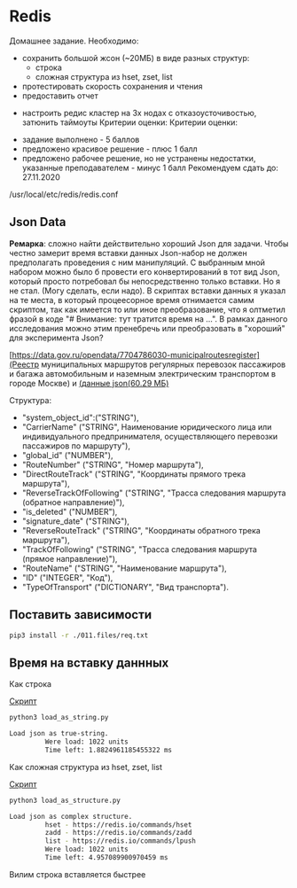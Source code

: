 # Redis

Домашнее задание. Необходимо:
- сохранить большой жсон (~20МБ) в виде разных структур:
    - строка 
    - сложная структура из hset, zset, list
- протестировать скорость сохранения и чтения
- предоставить отчет

* настроить редис кластер на 3х нодах с отказоусточивостью, затюнить таймоуты
Критерии оценки: Критерии оценки:
- задание выполнено - 5 баллов
- предложено красивое решение - плюс 1 балл
- предложено рабочее решение, но не устранены недостатки, указанные преподавателем - минус 1 балл
Рекомендуем сдать до: 27.11.2020

/usr/local/etc/redis/redis.conf

## 


## Json Data

__Ремарка__: cложно найти действительно хороший Json для задачи. 
Чтобы честно замерит время вставки данных Json-набор не должен предполагать проведения с ним манипуляций.
С выбранным мной набором можно было б провести его конвертирований в тот вид Json, который просто потребовал бы
непосредственно только вставки. Но я не стал. (Могу сделать, если надо).
В скриптах вставки данных я указал на те места, в который процеесорное время отнимается самим скриптом, 
так как имеется то или иное преобразование, что я олтметил фразой в коде "# Внимание: тут тратится время на ...".
В рамках данного исследования можно этим пренебречь или преобразовать в "хороший" для эксперимента Json?

[https://data.gov.ru/opendata/7704786030-municipalroutesregister](Реестр муниципальных маршрутов регулярных перевозок пассажиров и багажа автомобильным и наземным электрическим транспортом в городе Москве) и [(данные json(60.29 МБ)](https://data.gov.ru/sites/default/files/opendata/7704786030-MunicipalRoutesRegister/data-2017-07-18T00-00-00-structure-2017-07-18T00-00-00.json)

Структура:
 - "system_object_id":("STRING"),
 - "CarrierName" ("STRING", Наименование юридического лица или индивидуального предпринимателя, осуществляющего перевозки пассажиров по маршруту"),
 - "global_id" ("NUMBER"),
 - "RouteNumber" ("STRING", "Номер маршрута"),
 - "DirectRouteTrack" ("STRING", "Координаты прямого трека маршрута"),
 - "ReverseTrackOfFollowing" ("STRING", "Трасса следования маршрута (обратное направление)"),
 - "is_deleted" ("NUMBER"),
 - "signature_date" ("STRING"),
 - "ReverseRouteTrack" ("STRING", "Координаты обратного трека маршрута"),
 - "TrackOfFollowing" ("STRING", "Трасса следования маршрута (прямое направление)"),
 - "RouteName" ("STRING", "Наименование маршрута"),
 - "ID" ("INTEGER", "Код"),
 - "TypeOfTransport" ("DICTIONARY", "Вид транспорта").
 
## Поставить зависимости

```bash
pip3 install -r ./011.files/req.txt 
```

## Время на вставку даннных

Как строка

[Cкрипт](011.files/load_as_string.py)

```bash
python3 load_as_string.py

Load json as true-string.
         Were load: 1022 units
         Time left: 1.8824961185455322 ms
```

Как сложная структура из hset, zset, list

[Cкрипт](011.files/load_as_structure.py)

```bash
python3 load_as_structure.py

Load json as complex structure.
         hset - https://redis.io/commands/hset
         zadd - https://redis.io/commands/zadd
         list - https://redis.io/commands/lpush
         Were load: 1022 units
         Time left: 4.957089900970459 ms
```

Вилим строка вставляется быстрее

